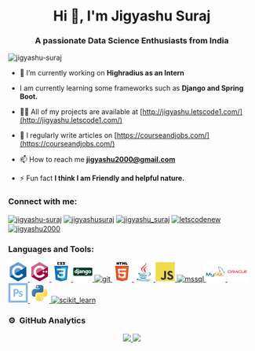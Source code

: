 <h1 align="center">Hi 👋, I'm Jigyashu Suraj</h1>
<h3 align="center">A passionate Data Science Enthusiasts from India</h3>

<p align="left"> <img src="https://komarev.com/ghpvc/?username=jigyashu-suraj&label=Profile%20views&color=0e75b6&style=flat" alt="jigyashu-suraj" /> </p>

- 🔭 I’m currently working on **Highradius as an Intern**

- I am currently learning some frameworks such as **Django and Spring Boot.**

- 👨‍💻 All of my projects are available at [http://jigyashu.letscode1.com/](http://jigyashu.letscode1.com/)

- 📝 I regularly write articles on [https://courseandjobs.com/](https://courseandjobs.com/)

- 📫 How to reach me **jigyashu2000@gmail.com**

- ⚡ Fun fact **I think I am Friendly and helpful nature.**

<h3 align="left">Connect with me:</h3>
<p align="left">
<a href="https://linkedin.com/in/jigyashu-suraj" target="blank"><img align="center" src="https://raw.githubusercontent.com/rahuldkjain/github-profile-readme-generator/master/src/images/icons/Social/linked-in-alt.svg" alt="jigyashu-suraj" height="30" width="40" /></a>
<a href="https://kaggle.com/jigyashusuraj" target="blank"><img align="center" src="https://raw.githubusercontent.com/rahuldkjain/github-profile-readme-generator/master/src/images/icons/Social/kaggle.svg" alt="jigyashusuraj" height="30" width="40" /></a>
<a href="https://instagram.com/jigyashu_suraj" target="blank"><img align="center" src="https://raw.githubusercontent.com/rahuldkjain/github-profile-readme-generator/master/src/images/icons/Social/instagram.svg" alt="jigyashu_suraj" height="30" width="40" /></a>
<a href="https://www.youtube.com/c/letscodenew" target="blank"><img align="center" src="https://raw.githubusercontent.com/rahuldkjain/github-profile-readme-generator/master/src/images/icons/Social/youtube.svg" alt="letscodenew" height="30" width="40" /></a>
<a href="https://www.hackerrank.com/jigyashu2000" target="blank"><img align="center" src="https://raw.githubusercontent.com/rahuldkjain/github-profile-readme-generator/master/src/images/icons/Social/hackerrank.svg" alt="jigyashu2000" height="30" width="40" /></a>
</p>

<h3 align="left">Languages and Tools:</h3>
<p align="left"> <a href="https://www.cprogramming.com/" target="_blank"> <img src="https://raw.githubusercontent.com/devicons/devicon/master/icons/c/c-original.svg" alt="c" width="40" height="40"/> </a> <a href="https://www.w3schools.com/cpp/" target="_blank"> <img src="https://raw.githubusercontent.com/devicons/devicon/master/icons/cplusplus/cplusplus-original.svg" alt="cplusplus" width="40" height="40"/> </a> <a href="https://www.w3schools.com/css/" target="_blank"> <img src="https://raw.githubusercontent.com/devicons/devicon/master/icons/css3/css3-original-wordmark.svg" alt="css3" width="40" height="40"/> </a> <a href="https://www.djangoproject.com/" target="_blank"> <img src="https://raw.githubusercontent.com/devicons/devicon/master/icons/django/django-original.svg" alt="django" width="40" height="40"/> </a> <a href="https://git-scm.com/" target="_blank"> <img src="https://www.vectorlogo.zone/logos/git-scm/git-scm-icon.svg" alt="git" width="40" height="40"/> </a> <a href="https://www.w3.org/html/" target="_blank"> <img src="https://raw.githubusercontent.com/devicons/devicon/master/icons/html5/html5-original-wordmark.svg" alt="html5" width="40" height="40"/> </a> <a href="https://www.java.com" target="_blank"> <img src="https://raw.githubusercontent.com/devicons/devicon/master/icons/java/java-original.svg" alt="java" width="40" height="40"/> </a> <a href="https://developer.mozilla.org/en-US/docs/Web/JavaScript" target="_blank"> <img src="https://raw.githubusercontent.com/devicons/devicon/master/icons/javascript/javascript-original.svg" alt="javascript" width="40" height="40"/> </a> <a href="https://www.microsoft.com/en-us/sql-server" target="_blank"> <img src="https://www.svgrepo.com/show/303229/microsoft-sql-server-logo.svg" alt="mssql" width="40" height="40"/> </a> <a href="https://www.mysql.com/" target="_blank"> <img src="https://raw.githubusercontent.com/devicons/devicon/master/icons/mysql/mysql-original-wordmark.svg" alt="mysql" width="40" height="40"/> </a> <a href="https://www.oracle.com/" target="_blank"> <img src="https://raw.githubusercontent.com/devicons/devicon/master/icons/oracle/oracle-original.svg" alt="oracle" width="40" height="40"/> </a> <a href="https://www.photoshop.com/en" target="_blank"> <img src="https://raw.githubusercontent.com/devicons/devicon/master/icons/photoshop/photoshop-line.svg" alt="photoshop" width="40" height="40"/> </a> <a href="https://www.python.org" target="_blank"> <img src="https://raw.githubusercontent.com/devicons/devicon/master/icons/python/python-original.svg" alt="python" width="40" height="40"/> </a> <a href="https://scikit-learn.org/" target="_blank"> <img src="https://upload.wikimedia.org/wikipedia/commons/0/05/Scikit_learn_logo_small.svg" alt="scikit_learn" width="40" height="40"/> </a> </p>

### ⚙️ &nbsp;GitHub Analytics

<p align="center">
<a href="https://github.com/jigyashu-suraj">
  <img height="180em" src="https://github-readme-stats-eight-theta.vercel.app/api?username=jigyashu-suraj&show_icons=true&theme=algolia&include_all_commits=true&count_private=true"/>
  <img height="180em" src="https://github-readme-stats-eight-theta.vercel.app/api/top-langs/?username=Aditi-2840&layout=compact&langs_count=8&theme=algolia"/>
</a>
</p>


